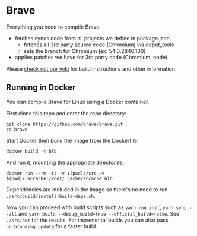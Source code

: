 # Brave

Everything you need to compile Brave.
- fetches syncs code from all projects we define in package.json
  - fetches all 3rd party source code (Chromium) via depot_tools
  - sets the branch for Chromium (ex: 54.0.2840.100)
- applies patches we have for 3rd party code (Chromium, node)

Please [check out our wiki](https://github.com/brave/brave/wiki) for build instructions and other information.

## Running in Docker

You can compile Brave for Linux using a Docker container.

First clone this repo and enter the repo directory:
```
git clone https://github.com/brave/brave.git
cd brave
```

Start Docker then build the image from the Dockerfile:
```
docker build -t blb .
```

And run it, mounting the appropriate directories:
```
docker run --rm -it -v $(pwd):/src -v $(pwd)/.sccache:/root/.cache/sccache blb
```

Dependencies are included in the image so there's no need to run `./src/build/install-build-deps.sh`.

Now you can proceed with build scripts such as `yarn run init`, `yarn sync --all` and `yarn build --debug_build=true --official_build=false`. See `./src/out` for the results.  For incremental builds you can also pass `--no_branding_update` for a faster build.
